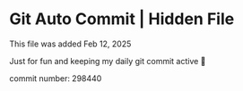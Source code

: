 # Git Auto Commit | Hidden File

This file was added Feb 12, 2025

Just for fun and keeping my daily git commit active 🤪

commit number: 298440

